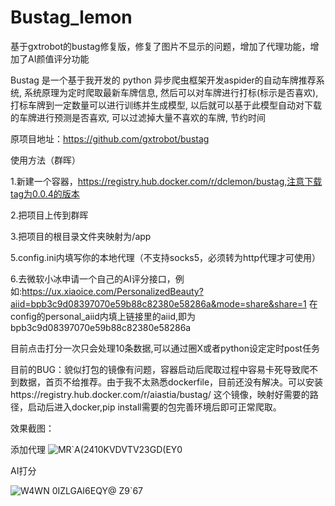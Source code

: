 # Bustag_lemon
基于gxtrobot的bustag修复版，修复了图片不显示的问题，增加了代理功能，增加了AI颜值评分功能

Bustag 是一个基于我开发的 python 异步爬虫框架开发aspider的自动车牌推荐系统, 系统原理为定时爬取最新车牌信息, 然后可以对车牌进行打标(标示是否喜欢), 打标车牌到一定数量可以进行训练并生成模型, 以后就可以基于此模型自动对下载的车牌进行预测是否喜欢, 可以过滤掉大量不喜欢的车牌, 节约时间

原项目地址：https://github.com/gxtrobot/bustag

使用方法（群晖）

1.新建一个容器，https://registry.hub.docker.com/r/dclemon/bustag,注意下载tag为0.0.4的版本

2.把项目上传到群晖

3.把项目的根目录文件夹映射为/app

5.config.ini内填写你的本地代理（不支持socks5，必须转为http代理才可使用）

6.去微软小冰申请一个自己的AI评分接口，例如:https://ux.xiaoice.com/PersonalizedBeauty?aiid=bpb3c9d08397070e59b88c82380e58286a&mode=share&share=1
在config的personal_aiid内填上链接里的aiid,即为bpb3c9d08397070e59b88c82380e58286a

目前点击打分一次只会处理10条数据,可以通过圈X或者python设定定时post任务

目前的BUG：貌似打包的镜像有问题，容器启动后爬取过程中容易卡死导致爬不到数据，首页不给推荐。由于我不太熟悉dockerfile，目前还没有解决。可以安装https://registry.hub.docker.com/r/aiastia/bustag/
这个镜像，映射好需要的路径，启动后进入docker,pip install需要的包完善环境后即可正常爬取。



效果截图：

添加代理
![MR`A(2410KVDVTV23GD(EY0](https://user-images.githubusercontent.com/63597032/186806355-ff3bb774-3fd3-4266-b1bd-38e156ebd63c.png)

AI打分

![W4WN 0IZLGAI6EQY@ Z9`67](https://user-images.githubusercontent.com/63597032/187053081-13578adc-0b9e-44e4-be7c-1cabde551698.png)

